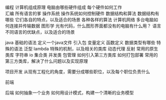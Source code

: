 编程
	计算机组成原理
		电脑由哪些硬件组成
		每个硬件如何工作		
	汇编
		所有语言的爹
	操作系统
		操作系统如何控制硬件
	数据结构和算法
		数据结构有哪些
		它们各自的特点，以及适合的场景
		各种各样的算法
	计算机网络
		多台电脑如何连接并传输数据
	图形学
		光有代码，什么图形界面都没有的电脑有什么用？
	语言
		不同语言的优缺点，以及适合的场景
		


java
	基础的语法
		定义一个java文件
		引入包
		变量定义
		函数定义
		数据类型有哪些
	特殊的语法
		泛型
		lambda
	特殊的机制，以及相关的类库
		动态代理
		反射
	常用的原生类库
		字符串
		io
		集合类
		并发类
	包管理
		如何引入第三方类库
		如何打包部署
	常用的第三方类库，解决了什么问题以及实现原理
		

项目开发
	从现有工程化的角度，需要分成哪些职位，以及每个职位负责什么
		
前端
	
后端
	如何抽象一个业务
	如何用设计模式，构建一个清晰的业务模型
	

